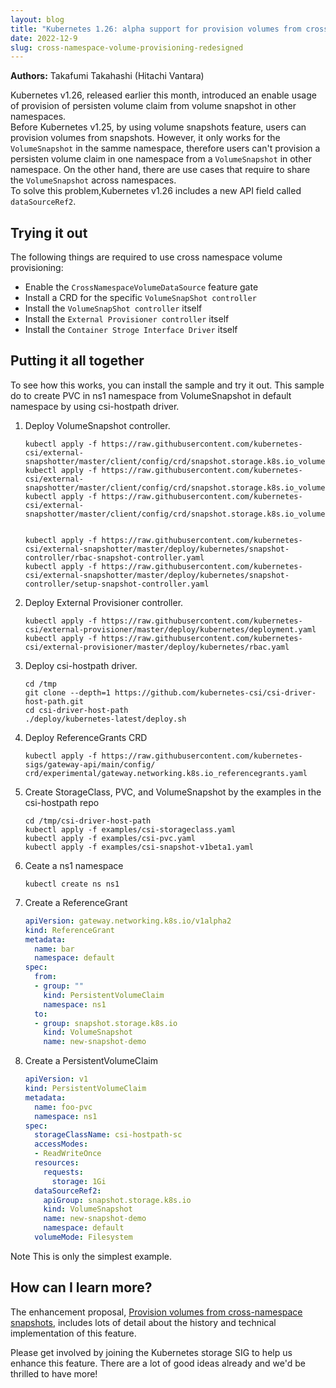```yaml
---
layout: blog
title: "Kubernetes 1.26: alpha support for provision volumes from cross-namespace snapshots"
date: 2022-12-9
slug: cross-namespace-volume-provisioning-redesigned
---
```


**Authors:**
Takafumi Takahashi (Hitachi Vantara)

Kubernetes v1.26, released earlier this month, introduced an enable usage of provision of persisten volume claim from volume snapshot in other namespaces.  
Before Kubernetes v1.25, by using volume snapshots feature, users can provision volumes from snapshots. However, it only works for the `VolumeSnapshot` in the samme namespace, therefore users can't provision a persisten volume claim in one namespace from a `VolumeSnapshot` in other namespace. On the other hand, there are use cases that require to share the `VolumeSnapshot` across namespaces.  
 To solve this problem,Kubernetes v1.26 includes a new API field called `dataSourceRef2`.

## Trying it out

The following things are required to use cross namespace volume provisioning:

* Enable the `CrossNamespaceVolumeDataSource` feature gate
* Install a CRD for the specific `VolumeSnapShot controller`
* Install the `VolumeSnapShot controller` itself
* Install the `External Provisioner controller` itself
* Install the `Container Stroge Interface Driver` itself

## Putting it all together

To see how this works, you can install the sample and try it out.
This sample do to create PVC in ns1 namespace from VolumeSnapshot in default namespace by using csi-hostpath driver.

1. Deploy VolumeSnapshot controller.

   ```terminal
   kubectl apply -f https://raw.githubusercontent.com/kubernetes-csi/external-snapshotter/master/client/config/crd/snapshot.storage.k8s.io_volumesnapshotclasses.yaml
   kubectl apply -f https://raw.githubusercontent.com/kubernetes-csi/external-snapshotter/master/client/config/crd/snapshot.storage.k8s.io_volumesnapshotcontents.yaml
   kubectl apply -f https://raw.githubusercontent.com/kubernetes-csi/external-snapshotter/master/client/config/crd/snapshot.storage.k8s.io_volumesnapshots.yaml


   kubectl apply -f https://raw.githubusercontent.com/kubernetes-csi/external-snapshotter/master/deploy/kubernetes/snapshot-controller/rbac-snapshot-controller.yaml
   kubectl apply -f https://raw.githubusercontent.com/kubernetes-csi/external-snapshotter/master/deploy/kubernetes/snapshot-controller/setup-snapshot-controller.yaml
   ```

2. Deploy External Provisioner controller.

   ```terminal
   kubectl apply -f https://raw.githubusercontent.com/kubernetes-csi/external-provisioner/master/deploy/kubernetes/deployment.yaml 
   kubectl apply -f https://raw.githubusercontent.com/kubernetes-csi/external-provisioner/master/deploy/kubernetes/rbac.yaml
   ```

3. Deploy csi-hostpath driver.

   ```terminal
   cd /tmp
   git clone --depth=1 https://github.com/kubernetes-csi/csi-driver-host-path.git
   cd csi-driver-host-path
   ./deploy/kubernetes-latest/deploy.sh
   ```

4. Deploy ReferenceGrants CRD
  
   ```terminal
   kubectl apply -f https://raw.githubusercontent.com/kubernetes-sigs/gateway-api/main/config/ crd/experimental/gateway.networking.k8s.io_referencegrants.yaml
   ```

5. Create StorageClass, PVC, and VolumeSnapshot by the examples in the csi-hostpath repo

    ```terminal
    cd /tmp/csi-driver-host-path
    kubectl apply -f examples/csi-storageclass.yaml
    kubectl apply -f examples/csi-pvc.yaml
    kubectl apply -f examples/csi-snapshot-v1beta1.yaml
    ```

6. Ceate a ns1 namespace

    ```terminal
    kubectl create ns ns1
    ```

7. Create a ReferenceGrant

   ```yaml
   apiVersion: gateway.networking.k8s.io/v1alpha2
   kind: ReferenceGrant
   metadata:
     name: bar
     namespace: default
   spec:
     from:
     - group: ""
       kind: PersistentVolumeClaim
       namespace: ns1
     to:
     - group: snapshot.storage.k8s.io
       kind: VolumeSnapshot
       name: new-snapshot-demo
   ```

8. Create a PersistentVolumeClaim

   ```yaml
   apiVersion: v1
   kind: PersistentVolumeClaim
   metadata:
     name: foo-pvc
     namespace: ns1
   spec:
     storageClassName: csi-hostpath-sc
     accessModes:
     - ReadWriteOnce
     resources:
       requests:
         storage: 1Gi
     dataSourceRef2:
       apiGroup: snapshot.storage.k8s.io
       kind: VolumeSnapshot
       name: new-snapshot-demo
       namespace: default
     volumeMode: Filesystem
   ```

Note This is only the simplest example.

## How can I learn more?

The enhancement proposal,
[Provision volumes from cross-namespace snapshots](https://github.com/kubernetes/enhancements/tree/master/keps/sig-storage/3294-provision-volumes-from-cross-namespace-snapshots), includes lots of detail about the history and technical implementation of this feature.

Please get involved by joining the Kubernetes storage SIG to help us enhance this
feature. There are a lot of good ideas already and we'd be thrilled to have more!
